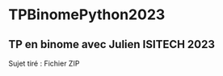 # TPBinomePython2023
TP en binome avec Julien ISITECH 2023
---------------
Sujet tiré : Fichier ZIP
